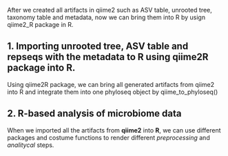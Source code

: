 After we created all artifacts in qiime2 such as ASV table, unrooted tree, taxonomy table and metadata, now we can bring them into R by usign qiime2_R package in R. 

## 1. Importing unrooted tree, ASV table and repseqs with the metadata to R using qiime2R package into R. 
Using qiime2R package, we can bring all generated artifacts from qiime2 into R and integrate them into one phyloseq object by qiime_to_phyloseq()

## 2. R-based analysis of microbiome data
When we imported all the artifacts from **qiime2** into **R**, we can use different packages and costume functions to render different *preprocessing* and *analitycal* steps.
